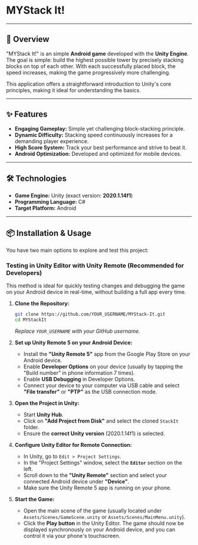 # MYStack It!

---

## 🚀 Overview

"MYStack It!" is an simple **Android game** developed with the **Unity Engine**. The goal is simple: build the highest possible tower by precisely stacking blocks on top of each other. With each successfully placed block, the speed increases, making the game progressively more challenging.

This application offers a straightforward introduction to Unity's core principles, making it ideal for understanding the basics.

---

## ✨ Features

* **Engaging Gameplay:** Simple yet challenging block-stacking principle.
* **Dynamic Difficulty:** Stacking speed continuously increases for a demanding player experience.
* **High Score System:** Track your best performance and strive to beat it.
* **Android Optimization:** Developed and optimized for mobile devices.

---

## 🛠️ Technologies

* **Game Engine:** Unity (exact version: **2020.1.14f1**)
* **Programming Language:** C#
* **Target Platform:** Android

---

## 📦 Installation & Usage

You have two main options to explore and test this project:

### Testing in Unity Editor with Unity Remote (Recommended for Developers)

This method is ideal for quickly testing changes and debugging the game on your Android device in real-time, without building a full app every time.

1.  **Clone the Repository:**
    ```bash
    git clone https://github.com/YOUR_USERNAME/MYStack-It.git
    cd MYStackIt
    ```
    *Replace `YOUR_USERNAME` with your GitHub username.*

2.  **Set up Unity Remote 5 on your Android Device:**
    * Install the **"Unity Remote 5"** app from the Google Play Store on your Android device.
    * Enable **Developer Options** on your device (usually by tapping the "Build number" in phone information 7 times).
    * Enable **USB Debugging** in Developer Options.
    * Connect your device to your computer via USB cable and select **"File transfer"** or **"PTP"** as the USB connection mode.

3.  **Open the Project in Unity:**
    * Start **Unity Hub**.
    * Click on **"Add Project from Disk"** and select the cloned `StackIt` folder.
    * Ensure the **correct Unity version** (2020.1.14f1) is selected.

4.  **Configure Unity Editor for Remote Connection:**
    * In Unity, go to `Edit > Project Settings`.
    * In the "Project Settings" window, select the **`Editor`** section on the left.
    * Scroll down to the **"Unity Remote"** section and select your connected Android device under **"Device"**.
    * Make sure the Unity Remote 5 app is running on your phone.

5.  **Start the Game:**
    * Open the main scene of the game (usually located under `Assets/Scenes/GameScene.unity` or `Assets/Scenes/MainMenu.unity`).
    * Click the **Play button** in the Unity Editor. The game should now be displayed synchronously on your Android device, and you can control it via your phone's touchscreen.
